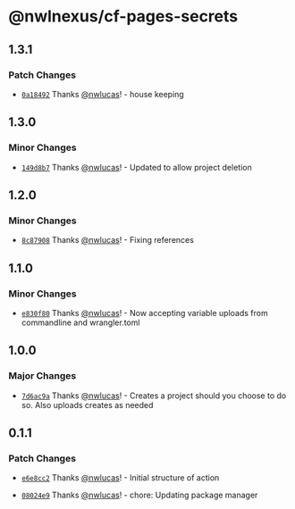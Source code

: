 # @nwlnexus/cf-pages-secrets

## 1.3.1

### Patch Changes

- [`0a18492`](https://github.com/nwlnexus/cf-pages-secrets/commit/0a1849219bf78a357775e0d4eb61637d95e93c36)
  Thanks [@nwlucas](https://github.com/nwlucas)! - house keeping

## 1.3.0

### Minor Changes

- [`149d8b7`](https://github.com/nwlnexus/cf-pages-secrets/commit/149d8b7fc8e34485ba6b0fe9548604820d4f8062)
  Thanks [@nwlucas](https://github.com/nwlucas)! - Updated to allow project deletion

## 1.2.0

### Minor Changes

- [`8c87908`](https://github.com/nwlnexus/cf-pages-secrets/commit/8c879080ec1c53dc65f95fbf601c370c779f1f1d)
  Thanks [@nwlucas](https://github.com/nwlucas)! - Fixing references

## 1.1.0

### Minor Changes

- [`e830f80`](https://github.com/nwlnexus/cf-pages-secrets/commit/e830f808e2395d68b827885aed603f04d24b4eeb)
  Thanks [@nwlucas](https://github.com/nwlucas)! - Now accepting variable uploads from commandline
  and wrangler.toml

## 1.0.0

### Major Changes

- [`7d6ac9a`](https://github.com/nwlnexus/cf-pages-secrets/commit/7d6ac9a22a8592ab6cd8c3d06878c3332137197e)
  Thanks [@nwlucas](https://github.com/nwlucas)! - Creates a project should you choose to do so.
  Also uploads creates as needed

## 0.1.1

### Patch Changes

- [`e6e8cc2`](https://github.com/nwlnexus/cf-pages-secrets/commit/e6e8cc2f64dfc043ea241062ac86342042fa0eb9)
  Thanks [@nwlucas](https://github.com/nwlucas)! - Initial structure of action

- [`08024e9`](https://github.com/nwlnexus/cf-pages-secrets/commit/08024e970019f26216ebcad8c7aac8e8f56a4c6d)
  Thanks [@nwlucas](https://github.com/nwlucas)! - chore: Updating package manager

